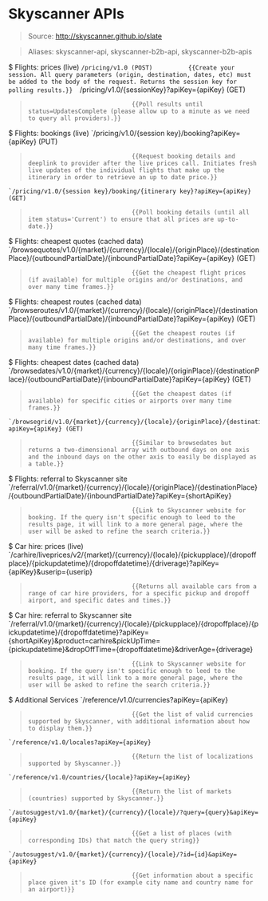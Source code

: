 # Skyscanner APIs

> Source: http://skyscanner.github.io/slate

> Aliases: skyscanner-api, skyscanner-b2b-api, skyscanner-b2b-apis

$ Flights: prices (live)
    `/pricing/v1.0 (POST)          {{Create your session. All query parameters (origin, destination, dates, etc) must be added to the body of the request. Returns the session key for polling results.}} 
    `/pricing/v1.0/{sessionKey}?apiKey={apiKey} (GET)
>                                  {{Poll results until status=UpdatesComplete (please allow up to a minute as we need to query all providers).}} 

$ Flights: bookings (live)
    `/pricing/v1.0/{session key}/booking?apiKey={apiKey} (PUT)
>                                  {{Request booking details and deeplink to provider after the live prices call. Initiates fresh live updates of the individual flights that make up the itinerary in order to retrieve an up to date price.}} 
    `/pricing/v1.0/{session key}/booking/{itinerary key}?apiKey={apiKey} (GET)
>                                  {{Poll booking details (until all item status='Current') to ensure that all prices are up-to-date.}} 

$ Flights: cheapest quotes (cached data)
    `/browsequotes/v1.0/{market}/{currency}/{locale}/{originPlace}/{destinationPlace}/{outboundPartialDate}/{inboundPartialDate}?apiKey={apiKey} (GET)
>                                  {{Get the cheapest flight prices (if available) for multiple origins and/or destinations, and over many time frames.}} 

$ Flights: cheapest routes (cached data)
    `/browseroutes/v1.0/{market}/{currency}/{locale}/{originPlace}/{destinationPlace}/{outboundPartialDate}/{inboundPartialDate}?apiKey={apiKey} (GET)
>                                  {{Get the cheapest routes (if available) for multiple origins and/or destinations, and over many time frames.}} 

$ Flights: cheapest dates (cached data)
    `/browsedates/v1.0/{market}/{currency}/{locale}/{originPlace}/{destinationPlace}/{outboundPartialDate}/{inboundPartialDate}?apiKey={apiKey} (GET)
>                                  {{Get the cheapest dates (if available) for specific cities or airports over many time frames.}} 
    `/browsegrid/v1.0/{market}/{currency}/{locale}/{originPlace}/{destinationPlace}/{outboundPartialDate}/{inboundPartialDate}?apiKey={apiKey} (GET)
>                                  {{Similar to browsedates but returns a two-dimensional array with outbound days on one axis and the inbound days on the other axis to easily be displayed as a table.}} 

$ Flights: referral to Skyscanner site
    `/referral/v1.0/{market}/{currency}/{locale}/{originPlace}/{destinationPlace}/{outboundPartialDate}/{inboundPartialDate}?apiKey={shortApiKey}
>                                  {{Link to Skyscanner website for booking. If the query isn't specific enough to leed to the results page, it will link to a more general page, where the user will be asked to refine the search criteria.}} 

$ Car hire: prices (live)
    `/carhire/liveprices/v2/{market}/{currency}/{locale}/{pickupplace}/{dropoffplace}/{pickupdatetime}/{dropoffdatetime}/{driverage}?apiKey={apiKey}&userip={userip}
>                                  {{Returns all available cars from a range of car hire providers, for a specific pickup and dropoff airport, and specific dates and times.}} 

$ Car hire: referral to Skyscanner site
    `/referral/v1.0/{market}/{currency}/{locale}/{pickupplace}/{dropoffplace}/{pickupdatetime}/{dropoffdatetime}?apiKey={shortApiKey}&product=carhire&pickUpTime={pickupdatetime}&dropOffTime={dropoffdatetime}&driverAge={driverage}
>                                  {{Link to Skyscanner website for booking. If the query isn't specific enough to leed to the results page, it will link to a more general page, where the user will be asked to refine the search criteria.}} 

$ Additional Services
    `/reference/v1.0/currencies?apiKey={apiKey}
>                                  {{Get the list of valid currencies supported by Skyscanner, with additional information about how to display them.}} 
    `/reference/v1.0/locales?apiKey={apiKey}
>                                  {{Return the list of localizations supported by Skyscanner.}} 
    `/reference/v1.0/countries/{locale}?apiKey={apiKey}
>                                  {{Return the list of markets (countries) supported by Skyscanner.}} 
    `/autosuggest/v1.0/{market}/{currency}/{locale}/?query={query}&apiKey={apiKey}
>                                  {{Get a list of places (with corresponding IDs) that match the query string}} 
    `/autosuggest/v1.0/{market}/{currency}/{locale}/?id={id}&apiKey={apiKey}
>                                  {{Get information about a specific place given it's ID (for example city name and country name for an airport)}} 

